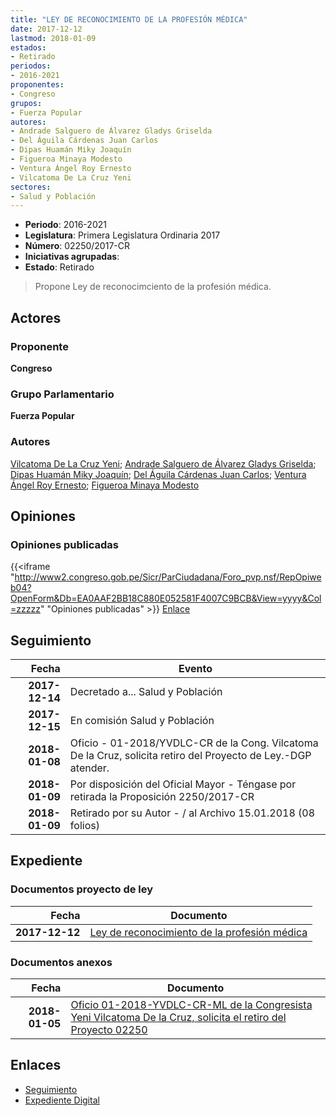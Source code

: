 ```yaml
---
title: "LEY DE RECONOCIMIENTO DE LA PROFESIÓN MÉDICA"
date: 2017-12-12
lastmod: 2018-01-09
estados:
- Retirado
periodos:
- 2016-2021
proponentes:
- Congreso
grupos:
- Fuerza Popular
autores:
- Andrade Salguero de Álvarez Gladys Griselda
- Del Águila Cárdenas Juan Carlos
- Dipas Huamán Miky Joaquín
- Figueroa Minaya Modesto
- Ventura Ángel Roy Ernesto
- Vilcatoma De La Cruz Yeni
sectores:
- Salud y Población
---
```

- **Periodo**: 2016-2021
- **Legislatura**: Primera Legislatura Ordinaria 2017
- **Número**: 02250/2017-CR
- **Iniciativas agrupadas**: 
- **Estado**: Retirado

> Propone Ley de reconocimciento de la profesión médica.


## Actores

### Proponente

**Congreso**

### Grupo Parlamentario

**Fuerza Popular**

### Autores

[Vilcatoma De La Cruz Yeni](mailto:mailto:yvilcatoma@congreso.gob.pe); [Andrade Salguero de Álvarez Gladys Griselda](mailto:mailto:gandrade@congreso.gob.pe); [Dipas Huamán Miky Joaquín](mailto:mailto:mdipas@congreso.gob.pe); [Del Águila Cárdenas Juan Carlos](mailto:mailto:jdelaguila@congreso.gob.pe); [Ventura Ángel Roy Ernesto](mailto:mailto:rventura@congreso.gob.pe); [Figueroa Minaya Modesto](mailto:mailto:mfigueroam@congreso.gob.pe)

## Opiniones

### Opiniones publicadas

{{<iframe "http://www2.congreso.gob.pe/Sicr/ParCiudadana/Foro_pvp.nsf/RepOpiweb04?OpenForm&Db=EA0AAF2BB18C880E052581F4007C9BCB&View=yyyy&Col=zzzzz" "Opiniones publicadas" >}}
[Enlace](http://www2.congreso.gob.pe/Sicr/ParCiudadana/Foro_pvp.nsf/RepOpiweb04?OpenForm&Db=EA0AAF2BB18C880E052581F4007C9BCB&View=yyyy&Col=zzzzz)


## Seguimiento

| Fecha | Evento |
|------:|--------|
| **2017-12-14** | Decretado a... Salud y Población |
| **2017-12-15** | En comisión Salud y Población |
| **2018-01-08** | Oficio - 01-2018/YVDLC-CR de la Cong. Vilcatoma De la Cruz, solicita retiro del Proyecto de Ley.-DGP atender. |
| **2018-01-09** | Por disposición del Oficial Mayor - Téngase por retirada la Proposición 2250/2017-CR |
| **2018-01-09** | Retirado por su Autor - / al Archivo 15.01.2018 (08 folios) |

## Expediente

### Documentos proyecto de ley

| Fecha | Documento |
|------:|-----------|
| **2017-12-12** | [Ley de reconocimiento de la profesión médica](http://www.leyes.congreso.gob.pe/Documentos/2016_2021/Proyectos_de_Ley_y_de_Resoluciones_Legislativas/PL0225020171212.PDF) |

### Documentos anexos

| Fecha | Documento |
|------:|-----------|
| **2018-01-05** | [Oficio 01-2018-YVDLC-CR-ML de la Congresista Yeni Vilcatoma De la Cruz, solicita el retiro del Proyecto 02250](http://www.leyes.congreso.gob.pe/Documentos/2016_2021/Retiro_de_Proyecto/OFICIO-01-2018-YVDLC-CR-ml..pdf) |

## Enlaces

- [Seguimiento](http://www2.congreso.gob.pe/Sicr/TraDocEstProc/CLProLey2016.nsf/f7fff46988ca05b1052578e100829cc7/f914d611a751fde0052581f40080063e?OpenDocument)
- [Expediente Digital](http://www2.congreso.gob.pe/Sicr/TraDocEstProc/Expvirt_2011.nsf/visbusqptramdoc1621/02250?opendocument)

